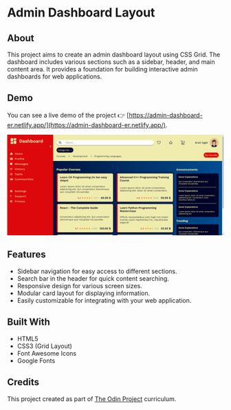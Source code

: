 # Admin Dashboard Layout

## About

This project aims to create an admin dashboard layout using CSS Grid. The dashboard includes various sections such as a sidebar, header, and main content area. It provides a foundation for building interactive admin dashboards for web applications.

## Demo

You can see a live demo of the project 👉 [https://admin-dashboard-er.netlify.app/](https://admin-dashboard-er.netlify.app/).

![Demo GIF](https://github.com/ersinisgor/theOdinProject/blob/main/06-Admin-Dashboard/img/gif/Admin%20Dashboard.gif)

## Features

- Sidebar navigation for easy access to different sections.
- Search bar in the header for quick content searching.
- Responsive design for various screen sizes.
- Modular card layout for displaying information.
- Easily customizable for integrating with your web application.

## Built With

- HTML5
- CSS3 (Grid Layout)
- Font Awesome Icons
- Google Fonts

## Credits

This project created as part of [The Odin Project](https://www.theodinproject.com/lessons/node-path-intermediate-html-and-css-admin-dashboard) curriculum.
